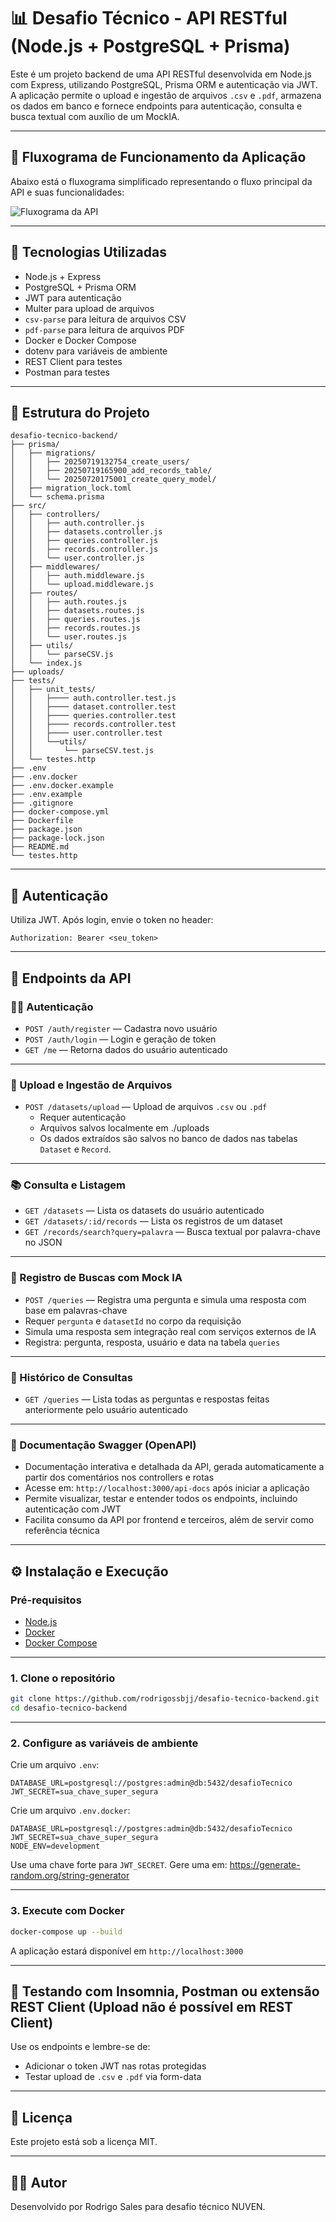 # 📊 Desafio Técnico - API RESTful (Node.js + PostgreSQL + Prisma)

Este é um projeto backend de uma API RESTful desenvolvida em Node.js com Express, utilizando PostgreSQL, Prisma ORM e autenticação via JWT. A aplicação permite o upload e ingestão de arquivos `.csv` e `.pdf`, armazena os dados em banco e fornece endpoints para autenticação, consulta e busca textual com auxílio de um MockIA.

---

## 🧭 Fluxograma de Funcionamento da Aplicação

Abaixo está o fluxograma simplificado representando o fluxo principal da API e suas funcionalidades:

![Fluxograma da API](docs/img/fluxograma-funcionamento.png)

--- 

## 🚀 Tecnologias Utilizadas

- Node.js + Express  
- PostgreSQL + Prisma ORM  
- JWT para autenticação  
- Multer para upload de arquivos  
- `csv-parse` para leitura de arquivos CSV  
- `pdf-parse` para leitura de arquivos PDF  
- Docker e Docker Compose  
- dotenv para variáveis de ambiente  
- REST Client para testes 
- Postman para testes

---

## 📂 Estrutura do Projeto

```
desafio-tecnico-backend/
├── prisma/
│   ├── migrations/
│   │   ├── 20250719132754_create_users/
│   │   ├── 20250719165900_add_records_table/
│   │   └── 20250720175001_create_query_model/
│   ├── migration_lock.toml
│   └── schema.prisma
├── src/
│   ├── controllers/
│   │   ├── auth.controller.js
│   │   ├── datasets.controller.js
│   │   ├── queries.controller.js
│   │   ├── records.controller.js
│   │   └── user.controller.js
│   ├── middlewares/
│   │   ├── auth.middleware.js
│   │   └── upload.middleware.js
│   ├── routes/
│   │   ├── auth.routes.js
│   │   ├── datasets.routes.js
│   │   ├── queries.routes.js
│   │   ├── records.routes.js
│   │   └── user.routes.js
│   ├── utils/
│   │   └── parseCSV.js
│   └── index.js
├── uploads/
├── tests/
│   ├── unit_tests/
│   │   ├──── auth.controller.test.js
│   │   ├──── dataset.controller.test
│   │   ├──── queries.controller.test
│   │   ├──── records.controller.test
│   │   ├──── user.controller.test
│   │   └──utils/
│   │       └── parseCSV.test.js
│   └── testes.http
├── .env
├── .env.docker
├── .env.docker.example
├── .env.example
├── .gitignore
├── docker-compose.yml
├── Dockerfile
├── package.json
├── package-lock.json
├── README.md
└── testes.http
```

---

## 🔐 Autenticação

Utiliza JWT. Após login, envie o token no header:

```
Authorization: Bearer <seu_token>
```

---

## 🧪 Endpoints da API

### 🧍‍♂️ Autenticação

- `POST /auth/register` — Cadastra novo usuário  
- `POST /auth/login` — Login e geração de token  
- `GET /me` — Retorna dados do usuário autenticado  

---

### 📁 Upload e Ingestão de Arquivos

- `POST /datasets/upload` — Upload de arquivos `.csv` ou `.pdf`  
  - Requer autenticação
  - Arquivos salvos localmente em ./uploads  
  - Os dados extraídos são salvos no banco de dados nas tabelas `Dataset` e `Record`.  

---

### 📚 Consulta e Listagem

- `GET /datasets` — Lista os datasets do usuário autenticado  
- `GET /datasets/:id/records` — Lista os registros de um dataset  
- `GET /records/search?query=palavra` — Busca textual por palavra-chave no JSON   

---

### 🤖 Registro de Buscas com Mock IA

- `POST /queries` — Registra uma pergunta e simula uma resposta com base em palavras-chave  
- Requer `pergunta` e `datasetId` no corpo da requisição  
- Simula uma resposta sem integração real com serviços externos de IA
- Registra: pergunta, resposta, usuário e data na tabela `queries`

---

### 🧠 Histórico de Consultas

- `GET /queries` — Lista todas as perguntas e respostas feitas anteriormente pelo usuário autenticado

---

### 📖 Documentação Swagger (OpenAPI)

- Documentação interativa e detalhada da API, gerada automaticamente a partir dos comentários nos controllers e rotas  
- Acesse em: `http://localhost:3000/api-docs` após iniciar a aplicação  
- Permite visualizar, testar e entender todos os endpoints, incluindo autenticação com JWT  
- Facilita consumo da API por frontend e terceiros, além de servir como referência técnica  

---

## ⚙️ Instalação e Execução

### Pré-requisitos

- [Node.js](https://nodejs.org/)  
- [Docker](https://www.docker.com/)  
- [Docker Compose](https://docs.docker.com/compose/)  

---

### 1. Clone o repositório

```bash
git clone https://github.com/rodrigossbjj/desafio-tecnico-backend.git
cd desafio-tecnico-backend
```

---

### 2. Configure as variáveis de ambiente

Crie um arquivo `.env`:

```env
DATABASE_URL=postgresql://postgres:admin@db:5432/desafioTecnico
JWT_SECRET=sua_chave_super_segura
```

Crie um arquivo `.env.docker`:

```env.docker
DATABASE_URL=postgresql://postgres:admin@db:5432/desafioTecnico
JWT_SECRET=sua_chave_super_segura
NODE_ENV=development
```

Use uma chave forte para `JWT_SECRET`. Gere uma em: https://generate-random.org/string-generator

---

### 3. Execute com Docker

```bash
docker-compose up --build
```

A aplicação estará disponível em `http://localhost:3000`

---

## 🧪 Testando com Insomnia, Postman ou extensão REST Client (Upload não é possível em REST Client)

Use os endpoints e lembre-se de:

- Adicionar o token JWT nas rotas protegidas  
- Testar upload de `.csv` e `.pdf` via form-data  

---

## 📝 Licença

Este projeto está sob a licença MIT.

---

## 👨‍💻 Autor

Desenvolvido por Rodrigo Sales para desafio técnico NUVEN.